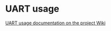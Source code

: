 # UART usage

[UART usage documentation on the project Wiki](https://github.com/microsoft/Azure-Sphere-DevX/wiki/Working-with-UART)
